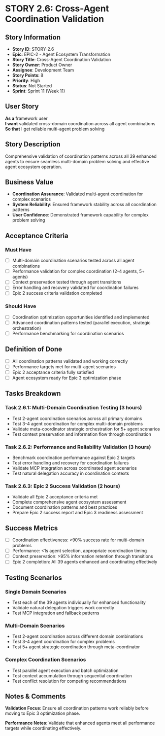 # STORY 2.6: Cross-Agent Coordination Validation

## Story Information
- **Story ID**: STORY-2.6
- **Epic**: EPIC-2 - Agent Ecosystem Transformation
- **Story Title**: Cross-Agent Coordination Validation
- **Story Owner**: Product Owner
- **Assignee**: Development Team
- **Story Points**: 8
- **Priority**: High
- **Status**: Not Started
- **Sprint**: Sprint 11 (Week 11)

## User Story

**As a** framework user  
**I want** validated cross-domain coordination across all agent combinations  
**So that** I get reliable multi-agent problem solving

## Story Description

Comprehensive validation of coordination patterns across all 39 enhanced agents to ensure seamless multi-domain problem solving and effective agent ecosystem operation.

## Business Value

- **Coordination Assurance**: Validated multi-agent coordination for complex scenarios
- **System Reliability**: Ensured framework stability across all coordination patterns
- **User Confidence**: Demonstrated framework capability for complex problem solving

## Acceptance Criteria

### Must Have
- [ ] Multi-domain coordination scenarios tested across all agent combinations
- [ ] Performance validation for complex coordination (2-4 agents, 5+ agents)
- [ ] Context preservation tested through agent transitions
- [ ] Error handling and recovery validated for coordination failures
- [ ] Epic 2 success criteria validation completed

### Should Have
- [ ] Coordination optimization opportunities identified and implemented
- [ ] Advanced coordination patterns tested (parallel execution, strategic orchestration)
- [ ] Performance benchmarking for coordination scenarios

## Definition of Done

- [ ] All coordination patterns validated and working correctly
- [ ] Performance targets met for multi-agent scenarios
- [ ] Epic 2 acceptance criteria fully satisfied
- [ ] Agent ecosystem ready for Epic 3 optimization phase

## Tasks Breakdown

### Task 2.6.1: Multi-Domain Coordination Testing (3 hours)
- Test 2-agent coordination scenarios across all primary domains
- Test 3-4 agent coordination for complex multi-domain problems
- Validate meta-coordinator strategic orchestration for 5+ agent scenarios
- Test context preservation and information flow through coordination

### Task 2.6.2: Performance and Reliability Validation (3 hours)  
- Benchmark coordination performance against Epic 2 targets
- Test error handling and recovery for coordination failures
- Validate MCP integration across coordinated agent scenarios
- Test natural delegation accuracy in coordination contexts

### Task 2.6.3: Epic 2 Success Validation (2 hours)
- Validate all Epic 2 acceptance criteria met
- Complete comprehensive agent ecosystem assessment  
- Document coordination patterns and best practices
- Prepare Epic 2 success report and Epic 3 readiness assessment

## Success Metrics

- [ ] Coordination effectiveness: >90% success rate for multi-domain problems
- [ ] Performance: <1s agent selection, appropriate coordination timing
- [ ] Context preservation: >95% information retention through transitions
- [ ] Epic 2 completion: All 39 agents enhanced and coordinating effectively

## Testing Scenarios

### Single Domain Scenarios
- Test each of the 39 agents individually for enhanced functionality
- Validate natural delegation triggers work correctly
- Test MCP integration and fallback patterns

### Multi-Domain Scenarios  
- Test 2-agent coordination across different domain combinations
- Test 3-4 agent coordination for complex problems
- Test 5+ agent strategic coordination through meta-coordinator

### Complex Coordination Scenarios
- Test parallel agent execution and batch optimization
- Test context accumulation through sequential coordination
- Test conflict resolution for competing recommendations

## Notes & Comments

**Validation Focus**: Ensure all coordination patterns work reliably before moving to Epic 3 optimization phase.

**Performance Notes**: Validate that enhanced agents meet all performance targets while coordinating effectively.